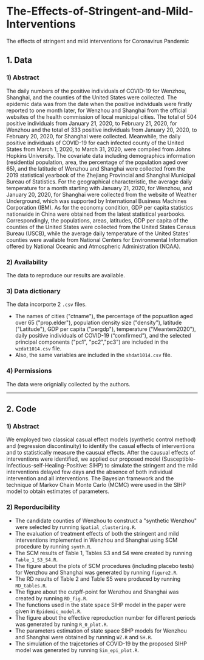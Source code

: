 # The-Effects-of-Stringent-and-Mild-Interventions
The effects of stringent and mild interventions for Coronavirus Pandemic

## 1.  Data
### 1) Abstract

The daily numbers of the positive individuals of COVID-19 for Wenzhou, Shanghai, 
and the counties of the United States were collected. The epidemic data was from the date when the positive individuals were firstly reported to one month later, 
for Wenzhou and Shanghai from the official websites of the health commission of local municipal cities. The total of 504 positive individuals from January 21, 2020,
to February 21, 2020, for Wenzhou and the total of 333 positive individuals from January 20, 2020, to February 20, 2020, for Shanghai were collected.
Meanwhile, the daily positive individuals of COVID-19 for each infected county of the United States from March 1, 2020, to March 31, 2020, were compiled from Johns Hopkins University. The covariate data including demographics information (residential population, area, the percentage of the population aged over 65), and the latitude of Wenzhou and Shanghai were collected from the 2019 statistical yearbook of the Zhejiang Provincial and Shanghai Municipal Bureau of Statistics. For the geographical characteristic, the average daily temperature for a month starting with January 21, 2020, for Wenzhou, and January 20, 2020, for Shanghai were collected from the website of Weather Underground, which was supported by International Business Machines Corporation (IBM). As for the economy condition, GDP per capita statistics nationwide in China were obtained from the latest statistical yearbooks. Correspondingly, the populations, areas, latitudes, GDP per capita of the counties of the United States were collected from the United States Census Bureau (USCB), while the average daily temperature of the United States' counties were available from National Centers for Environmental Information offered by National Oceanic and Atmospheric Administration (NOAA). 

### 2) Availability
The data to reproduce our results are available.

### 3) Data dictionary
The data incorporte 2 `.csv` files.
- The names of cities ("ctname"), the percentage of the popuatlion aged over 65 ("prop.elder"), population density size ("density"), latitude ("Latitude"), GDP per capita ("pergdp"), temperature ("Meantem2020"), daily positive individuals of COVID-19 (“comfirmed”), and the selected principal components ("pc1", "pc2","pc3") are included in the `wzdat1014.csv` file. 
- Also, the same variables are included in the `shdat1014.csv` file. 

### 4) Permissions
The data were orignially collected by the authors.

----
## 2. Code
### 1) Abstract
We employed two classical casual effect models (synthetic control method) and (regression discontinuity) to identify the casual effects of interventions and to statistically measure the causual effects. After the causual effects of interventions were identified, we applied our proposed model (Susceptible-Infectious-self-Healing-Positive: SIHP) to simulate the stringent and the mild interventions delayed few days and the absence of both individual intervention and all interventions. The Bayesian framework and the technique of Markov Chain Monte Carlo (MCMC) were used in the SIHP model to obtain estimates of parameters.

### 2) Reporducibility
- The candidate counties of Wenzhou to construct a "synthetic Wenzhou" were selected by running `Spatial_clustering.R`. 
- The evaluation of treatment effects of both the stringent and mild interventions implemented in Wenzhou and Shanghai using SCM procedure by running `synth.R`.
- The SCM results of Table 1, Tables S3 and S4 were created by running `Table_1_S3_S4.R`. 
- The figure about the plots of SCM procedures (including placebo tests) for Wenzhou and Shanghai was generated by running `figure2.R`. 
- The RD results of Table 2 and Table S5 were produced by running `RD_tables.R`. 
- The figure about the cutpff-point for Wenzhou and Shanghai was created by running `RD_fig.R`.
- The functions used in the state space SIHP model in the paper were given in `Epidemic_model.R`.
- The figure about the effective reproduction number for different periods was generated  by runing `R_0_plot.R`.
- The parameters estimation of state space SIHP models for Wenzhou and Shanghai were obtained by running `WZ.R` and `SH.R`.
- The simulation of the trajcetories of COVID-19 by the proposed SIHP model was generated by running `Sim_epi_plot.R`.



